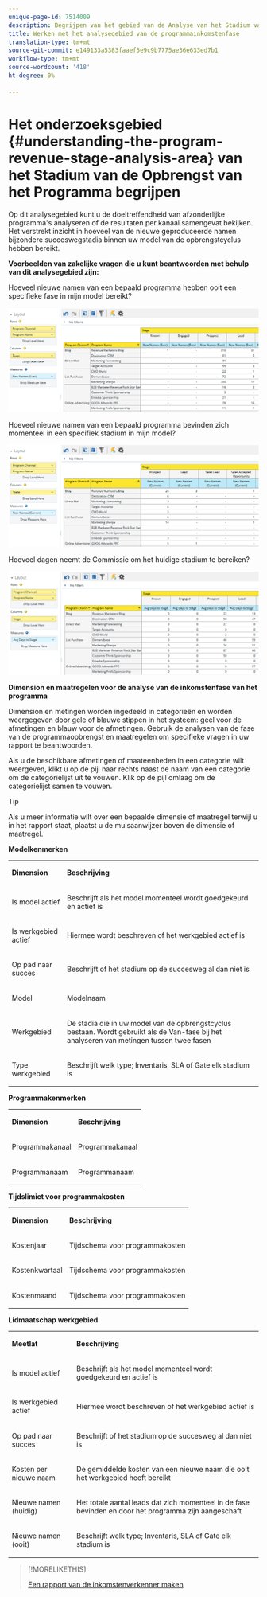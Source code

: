 ```yaml
---
unique-page-id: 7514009
description: Begrijpen van het gebied van de Analyse van het Stadium van de Opbrengst van het Programma - Marketo Docs - de Documentatie van het Product
title: Werken met het analysegebied van de programmainkomstenfase
translation-type: tm+mt
source-git-commit: e149133a5383faaef5e9c9b7775ae36e633ed7b1
workflow-type: tm+mt
source-wordcount: '418'
ht-degree: 0%

---
```



# Het onderzoeksgebied {#understanding-the-program-revenue-stage-analysis-area} van het Stadium van de Opbrengst van het Programma begrijpen

Op dit analysegebied kunt u de doeltreffendheid van afzonderlijke programma&#39;s analyseren of de resultaten per kanaal samengevat bekijken. Het verstrekt inzicht in hoeveel van de nieuwe geproduceerde namen bijzondere succeswegstadia binnen uw model van de opbrengstcyclus hebben bereikt.

**Voorbeelden van zakelijke vragen die u kunt beantwoorden met behulp van dit analysegebied zijn:**

Hoeveel nieuwe namen van een bepaald programma hebben ooit een specifieke fase in mijn model bereikt?

![](assets/one-3.png)

Hoeveel nieuwe namen van een bepaald programma bevinden zich momenteel in een specifiek stadium in mijn model?

![](assets/two-3.png)

Hoeveel dagen neemt de Commissie om het huidige stadium te bereiken?

![](assets/three-3.png)

**Dimension en maatregelen voor de analyse van de inkomstenfase van het programma**

Dimension en metingen worden ingedeeld in categorieën en worden weergegeven door gele of blauwe stippen in het systeem: geel voor de afmetingen en blauw voor de afmetingen. Gebruik de analysen van de fase van de programmaopbrengst en maatregelen om specifieke vragen in uw rapport te beantwoorden.

Als u de beschikbare afmetingen of maateenheden in een categorie wilt weergeven, klikt u op de pijl naar rechts naast de naam van een categorie om de categorielijst uit te vouwen. Klik op de pijl omlaag om de categorielijst samen te vouwen.

>[!TIP]
>
>Als u meer informatie wilt over een bepaalde dimensie of maatregel terwijl u in het rapport staat, plaatst u de muisaanwijzer boven de dimensie of maatregel.

**Modelkenmerken**

<table> 
 <tbody> 
  <tr> 
   <td colspan="1" rowspan="1"><strong>Dimension</strong></td> 
   <td colspan="1" rowspan="1"><p><strong>Beschrijving</strong></p></td> 
  </tr> 
  <tr> 
   <td colspan="1" rowspan="1"><p>Is model actief</p></td> 
   <td colspan="1" rowspan="1"><p>Beschrijft als het model momenteel wordt goedgekeurd en actief is</p></td> 
  </tr> 
  <tr> 
   <td colspan="1" rowspan="1"><p>Is werkgebied actief</p></td> 
   <td colspan="1" rowspan="1"><p>Hiermee wordt beschreven of het werkgebied actief is</p></td> 
  </tr> 
  <tr> 
   <td colspan="1" rowspan="1"><p>Op pad naar succes</p></td> 
   <td colspan="1" rowspan="1"><p>Beschrijft of het stadium op de succesweg al dan niet is</p></td> 
  </tr> 
  <tr> 
   <td colspan="1" rowspan="1"><p>Model</p></td> 
   <td colspan="1" rowspan="1"><p>Modelnaam</p></td> 
  </tr> 
  <tr> 
   <td colspan="1" rowspan="1"><p>Werkgebied</p></td> 
   <td colspan="1" rowspan="1"><p>De stadia die in uw model van de opbrengstcyclus bestaan. Wordt gebruikt als de Van-fase bij het analyseren van metingen tussen twee fasen</p></td> 
  </tr> 
  <tr> 
   <td colspan="1" rowspan="1"><p>Type werkgebied</p></td> 
   <td colspan="1" rowspan="1"><p>Beschrijft welk type; Inventaris, SLA of Gate elk stadium is</p></td> 
  </tr> 
 </tbody> 
</table>

**Programmakenmerken**

<table> 
 <tbody> 
  <tr> 
   <td colspan="1" rowspan="1"><p><strong>Dimension</strong></p></td> 
   <td colspan="1" rowspan="1"><p><strong>Beschrijving</strong></p></td> 
  </tr> 
  <tr> 
   <td colspan="1" rowspan="1"><p>Programmakanaal</p></td> 
   <td colspan="1" rowspan="1"><p>Programmakanaal</p></td> 
  </tr> 
  <tr> 
   <td colspan="1" rowspan="1"><p>Programmanaam</p></td> 
   <td colspan="1" rowspan="1"><p>Programmanaam</p></td> 
  </tr> 
 </tbody> 
</table>

**Tijdslimiet voor programmakosten**

<table> 
 <tbody> 
  <tr> 
   <td colspan="1" rowspan="1"><p><strong>Dimension</strong></p></td> 
   <td colspan="1" rowspan="1"><p><strong>Beschrijving</strong></p></td> 
  </tr> 
  <tr> 
   <td colspan="1" rowspan="1"><p>Kostenjaar</p></td> 
   <td colspan="1" rowspan="1"><p>Tijdschema voor programmakosten</p></td> 
  </tr> 
  <tr> 
   <td colspan="1" rowspan="1"><p>Kostenkwartaal</p></td> 
   <td colspan="1" rowspan="1"><p>Tijdschema voor programmakosten</p></td> 
  </tr> 
  <tr> 
   <td colspan="1" rowspan="1"><p>Kostenmaand</p></td> 
   <td colspan="1" rowspan="1"><p>Tijdschema voor programmakosten</p></td> 
  </tr> 
 </tbody> 
</table>

**Lidmaatschap werkgebied**

<table> 
 <tbody> 
  <tr> 
   <td colspan="1" rowspan="1"><p><strong>Meetlat</strong></p></td> 
   <td colspan="1" rowspan="1"><p><strong>Beschrijving</strong></p></td> 
  </tr> 
  <tr> 
   <td colspan="1" rowspan="1"><p>Is model actief</p></td> 
   <td colspan="1" rowspan="1"><p>Beschrijft als het model momenteel wordt goedgekeurd en actief is</p></td> 
  </tr> 
  <tr> 
   <td colspan="1" rowspan="1"><p>Is werkgebied actief</p></td> 
   <td colspan="1" rowspan="1"><p>Hiermee wordt beschreven of het werkgebied actief is</p></td> 
  </tr> 
  <tr> 
   <td colspan="1" rowspan="1"><p>Op pad naar succes</p></td> 
   <td colspan="1" rowspan="1"><p>Beschrijft of het stadium op de succesweg al dan niet is</p></td> 
  </tr> 
  <tr> 
   <td colspan="1" rowspan="1"><p>Kosten per nieuwe naam</p></td> 
   <td colspan="1" rowspan="1"><p>De gemiddelde kosten van een nieuwe naam die ooit het werkgebied heeft bereikt</p></td> 
  </tr> 
  <tr> 
   <td colspan="1" rowspan="1"><p>Nieuwe namen (huidig)</p></td> 
   <td colspan="1" rowspan="1"><p>Het totale aantal leads dat zich momenteel in de fase bevinden en door het programma zijn aangeschaft</p></td> 
  </tr> 
  <tr> 
   <td colspan="1" rowspan="1"><p>Nieuwe namen (ooit)</p></td> 
   <td colspan="1" rowspan="1"><p>Beschrijft welk type; Inventaris, SLA of Gate elk stadium is</p></td> 
  </tr> 
 </tbody> 
</table>

>[!MORELIKETHIS]
>
>[Een rapport van de inkomstenverkenner maken](../../../../product-docs/reporting/revenue-cycle-analytics/revenue-explorer/create-a-revenue-explorer-report.md)

